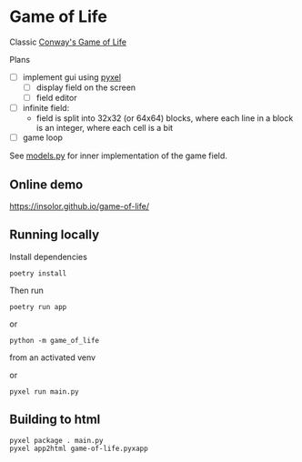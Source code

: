 # Game of Life

Classic [Conway's Game of Life](https://en.wikipedia.org/wiki/Conway%27s_Game_of_Life)

Plans

- [ ] implement gui using [pyxel](https://github.com/kitao/pyxel)
  - [ ] display field on the screen
  - [ ] field editor
- [ ] infinite field:
  - field is split into 32x32 (or 64x64) blocks, where each line in a block is an integer, where each cell is a bit
- [ ] game loop

See [models.py](game_of_life/models.py) for inner implementation of the game field.

## Online demo

https://insolor.github.io/game-of-life/

## Running locally
Install dependencies
```
poetry install
```
Then run
```
poetry run app
```
or
```
python -m game_of_life
```
from an activated venv

or
```
pyxel run main.py
```

## Building to html
```
pyxel package . main.py
pyxel app2html game-of-life.pyxapp
```
